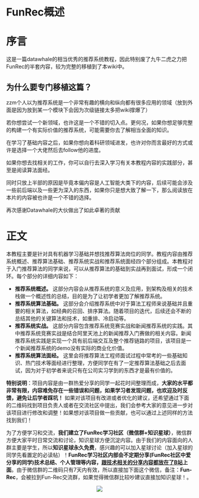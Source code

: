 # FunRec概述

# 序言

这是一篇datawhale的相当优秀的推荐系统教程，因此特别废了九牛二虎之力把FunRec的半套内容，较为完整的移植到了本wiki中。

## 为什么要专门移植这篇？

zzm个人以为推荐系统是一个非常有趣的横向和纵向都有很多应用的领域（放到外面是因为放到某一个模块下会因为次级链接太多把wiki撑爆了）

若你想尝试一个新领域，也许这是一个不错的切入点。更何况，如果你想足够完整的构建一个有实际价值的推荐系统，可能需要你去了解相当全面的知识。

在学习了基础内容之后，如果你想向着科研领域进发，也许对你而言最好的方式或许是选择一个大佬然后去follow他的进度。

如果你想去找相关的工作，你可以自行去深入学习有关本教程内容的实践部分，甚至是阅读算法面经。

同时只放上半部的原因是毕竟本偏内容是人工智能大类下的内容，后续可能会涉及一些前后端以及一些更为深入的东西，如果你只是想大致了解一下，那么阅读放在本片的内容被也许是一个不错的选择。

再次感谢Datawhale的大伙做出了如此卓著的贡献

# 正文
本教程主要是针对具有机器学习基础并想找推荐算法岗位的同学。教程内容由推荐系统概述、推荐算法基础、推荐系统实战和推荐系统面经四个部分组成。本教程对于入门推荐算法的同学来说，可以从推荐算法的基础到实战再到面试，形成一个闭环。每个部分的详细内容如下：

- **推荐系统概述。** 这部分内容会从推荐系统的意义及应用，到架构及相关的技术栈做一个概述性的总结，目的是为了让初学者更加了解推荐系统。
- **推荐系统算法基础。** 这部分会介绍推荐系统中对于算法工程师来说基础并且重要的相关算法，如经典的召回、排序算法。随着项目的迭代，后续还会不断的总结其他的关键算法和技术，如重排、冷启动等。
- **推荐系统实战。** 这部分内容包含推荐系统竞赛实战和新闻推荐系统的实践。其中推荐系统竞赛实战是结合阿里天池上的新闻推荐入门赛做的相关内容。新闻推荐系统实践是实现一个具有前后端交互及整个推荐链路的项目，该项目是一个新闻推荐系统的demo没有实际的商业化价值。
- **推荐系统算法面经。** 这里会将推荐算法工程师面试过程中常考的一些基础知识、热门技术等面经进行整理，方便同学在有了一定推荐算法基础之后去面试，因为对于初学者来说只有在公司实习学到的东西才是最有价值的。

**特别说明**：项目内容是由一群热爱分享的同学一起花时间整理而成，**大家的水平都非常有限，内容难免存在一些错误和问题，如果学习者发现问题，也欢迎及时反馈，避免让后学者踩坑！** 如果对该项目有改进或者优化的建议，还希望通过下面的二维码找到项目负责人或者在交流社区中提出，我们会参考大家的意见进一步对该项目进行修改和调整！如果想对该项目做一些贡献，也可以通过上述同样的方法找到我们！

为了方便学习和交流，**我们建立了FunRec学习社区（微信群+知识星球）**，微信群方便大家平时日常交流和讨论，知识星球方便沉淀内容。由于我们的内容面向的人群主要是学生，所以**知识星球永久免费**，感兴趣的可以加入星球讨论（加入星球的同学先看置定的必读帖）！**FunRec学习社区内部会不定期分享(FunRec社区中爱分享的同学)技术总结、个人管理等内容，[跟技术相关的分享内容都放在了B站](https://space.bilibili.com/431850986/channel/collectiondetail?sid=339597)上面**。由于微信群的二维码只有7天内有效，所以直接加下面这个微信，备注：**Fun-Rec**，会被拉到Fun-Rec交流群，如果觉得微信群比较吵建议直接加知识星球！。

<div align=center> 
  <img src="https://ryluo.oss-cn-chengdu.aliyuncs.com/图片image-20220408193745249.png" />
</div>
